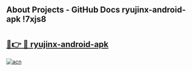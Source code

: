 ## About Projects - GitHub Docs ryujinx-android-apk !7xjs8

# <h2><a href="https://andorid.site?title=ryujinx-android-apk&ref=13PRO">🔗👉 🔴 ryujinx-android-apk</a></h2>

[![acn](https://github.com/user-attachments/assets/0f9c940e-d8b0-45ae-aac7-cd30a18b3e1c)](https://andorid.site?title=ryujinx-android-apk&ref=13PRO)

